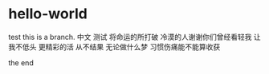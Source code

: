 # hello-world
test
this is a branch.
中文  测试
将命运的所打破
冷漠的人谢谢你们曾经看轻我
让我不低头
更精彩的活
从不结果
无论做什么梦
习惯伤痛能不能算收获

the end